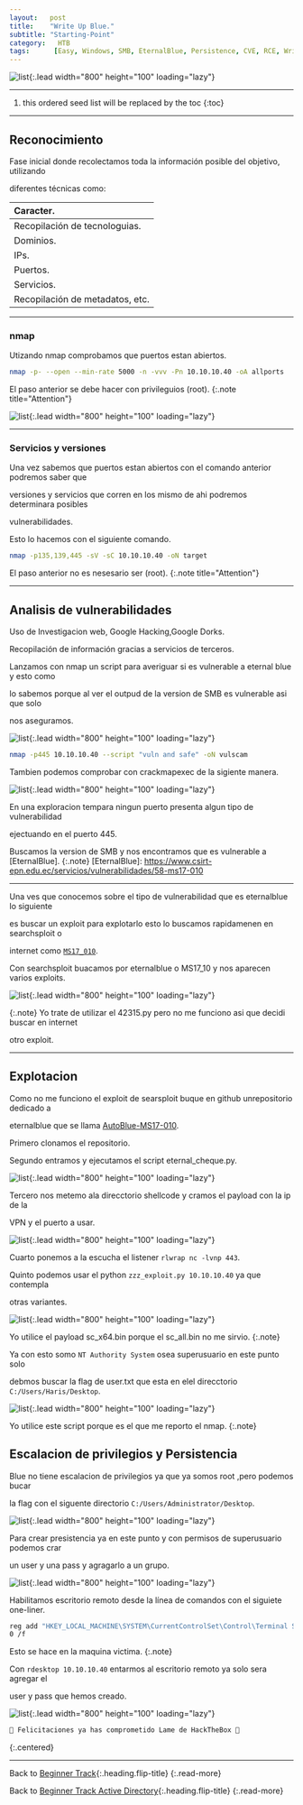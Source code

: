 ```yaml
---
layout:   post
title:    "Write Up Blue."
subtitle: "Starting-Point"
category:   HTB
tags:      [Easy, Windows, SMB, EternalBlue, Persistence, CVE, RCE, Write-Up-Machine, Starting-Point, OSCP]
---
```

![list](/assets/img/blue/blue.png){:.lead width="800" height="100" loading="lazy"}

***
<!--more-->

1. this ordered seed list will be replaced by the toc
{:toc}

***

## Reconocimiento

Fase inicial donde recolectamos toda la información posible del objetivo, utilizando 

diferentes técnicas como:

| Caracter.                                   |
|:--------------------------------------------|
|Recopilación de tecnologuias.                |
|Dominios.                                    |
|IPs.                                         |
|Puertos.                                     |
|Servicios.                                   |
|Recopilación de metadatos, etc.              |


***
### nmap

Utizando nmap comprobamos que puertos estan abiertos.


```bash
nmap -p- --open --min-rate 5000 -n -vvv -Pn 10.10.10.40 -oA allports
```
El paso anterior se debe hacer con privileguios (root).
{:.note title="Attention"}

![list](/assets/img/blue/Kali-2022-09-12-11-21-03.png){:.lead width="800" height="100" loading="lazy"}

***
### Servicios y versiones

Una vez sabemos que puertos estan abiertos con el comando anterior podremos saber que 

versiones y servicios que corren en los mismo de ahi podremos determinara posibles 

vulnerabilidades.

Esto lo hacemos con el siguiente comando.


```bash
nmap -p135,139,445 -sV -sC 10.10.10.40 -oN target
```
El paso anterior no es nesesario ser (root).
{:.note title="Attention"}

***
## Analisis de vulnerabilidades

Uso de Investigacion web, Google Hacking,Google Dorks.

Recopilación de información gracias a servicios de terceros.

Lanzamos con nmap un script para averiguar si es vulnerable a eternal blue y esto como

lo sabemos porque al ver el outpud de la version de SMB es vulnerable asi que solo 

nos aseguramos.

![list](/assets/img/blue/Kali-2022-09-12-12-34-31.png){:.lead width="800" height="100" loading="lazy"}

```bash
nmap -p445 10.10.10.40 --script "vuln and safe" -oN vulscam
```

Tambien podemos comprobar con crackmapexec de la sigiente manera.

![list](/assets/img/blue/Kali-2022-09-12-12-32-08.png){:.lead width="800" height="100" loading="lazy"}

En una exploracion tempara ningun puerto presenta algun tipo de vulnerabilidad 

ejectuando en el puerto 445.

Buscamos la version de SMB y nos encontramos que es vulnerable a [EternalBlue]. 
{:.note}
[EternalBlue]: https://www.csirt-epn.edu.ec/servicios/vulnerabilidades/58-ms17-010

***


Una ves que conocemos sobre el tipo de vulnerabilidad que es eternalblue lo siguiente 

es buscar un exploit para explotarlo esto lo buscamos rapidamenen en searchsploit o 

internet como [`MS17_010`].

[`MS17_010`]: https://www.rapid7.com/db/modules/exploit/windows/smb/ms17_010_eternalblue/



Con searchsploit buacamos por eternalblue o MS17_10 y nos aparecen varios exploits.

![list](/assets/img/blue/Kali-2022-09-12-11-39-14.png){:.lead width="800" height="100" loading="lazy"}

{:.note}
Yo trate de utilizar el 42315.py pero no me funciono asi que decidi buscar en internet 

otro exploit.


***
## Explotacion

Como no me funciono el exploit de searsploit buque en github unrepositorio dedicado a 

eternalblue que se llama [AutoBlue-MS17-010]. 

[AutoBlue-MS17-010]: https://github.com/3ndG4me/AutoBlue-MS17-010

Primero clonamos el repositorio.

Segundo entramos y ejecutamos el script eternal_cheque.py.

![list](/assets/img/blue/Kali-2022-09-12-12-13-51.png){:.lead width="800" height="100" loading="lazy"}

Tercero nos metemo ala direcctorio shellcode y cramos el payload con la ip de la 

VPN y el puerto a usar.

![list](/assets/img/blue/Kali-2022-09-12-12-53-59.png){:.lead width="800" height="100" loading="lazy"}

Cuarto ponemos a la escucha el listener `rlwrap nc -lvnp 443`.

Quinto podemos usar el python `zzz_exploit.py 10.10.10.40` ya que contempla 

otras variantes.

![list](/assets/img/blue/Kali-2022-09-12-13-10-39.png){:.lead width="800" height="100" loading="lazy"}

Yo utilice el payload sc_x64.bin porque el sc_all.bin no me sirvio.
{:.note}

Ya con esto somo `NT Authority System` osea superusuario en este punto solo 

debmos buscar la flag de user.txt que esta en elel direcctorio `C:/Users/Haris/Desktop`.

![list](/assets/img/blue/Kali-2022-09-12-13-10-26.png){:.lead width="800" height="100" loading="lazy"}

Yo utilice este script porque es el que me reporto el nmap.
{:.note}

## Escalacion de privilegios y Persistencia

Blue no tiene escalacion de privilegios ya que ya somos root ,pero podemos bucar 

la flag con el siguente directorio `C:/Users/Administrator/Desktop`.

![list](/assets/img/blue/Kali-2022-09-12-13-09-23.png){:.lead width="800" height="100" loading="lazy"}

Para crear presistencia ya en este punto y con permisos de superusuario podemos crar 

un user y una pass y agragarlo a un grupo.

![list](/assets/img/blue/Kali-2022-09-12-13-02-22.png){:.lead width="800" height="100" loading="lazy"}

Habilitamos escritorio remoto desde la línea de comandos con el siguiete one-liner.

```bash
reg add "HKEY_LOCAL_MACHINE\SYSTEM\CurrentControlSet\Control\Terminal Server" /v fDenyTSConnections /t REG_DWORD /d
0 /f
```
Esto se hace en la maquina victima.
{:.note}

Con `rdesktop 10.10.10.40` entarmos al escritorio remoto ya solo sera agregar el 

user y pass que hemos creado. 

![list](/assets/img/blue/Kali-2022-09-12-13-10-51.png){:.lead width="800" height="100" loading="lazy"}


```bash
🎉 Felicitaciones ya has comprometido Lame de HackTheBox 🎉
```
{:.centered}
***
Back to [Beginner Track](2022-09-12-Beginner-Track.md){:.heading.flip-title}
{:.read-more}

Back to [Beginner Track Active Directory](2022-09-21-Beginner-Track-AD.md){:.heading.flip-title}
{:.read-more}
